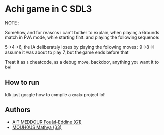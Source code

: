 # Achi game in C SDL3

NOTE :

Somehow, and for reasons i can't bother to explain, when playing a 6rounds match in PVA mode, while starting first. and
playing the following sequence:

5->4->6, the IA deliberately loses by playing the following moves : 9->8->I assume it was about to play 7, but the game
ends before that

Treat it as a cheatcode, as a debug move, backdoor, anything you want it to be!

## How to run

Idk just google how to compile a `cmake` project lol!

## Authors

- [AIT MEDDOUR Fouâd-Eddine (G1)](https://github.com/Paranoid-Pufferfish)
- [MOUHOUS Mathya (G3)](https://github.com/MathyazSnoozin)
